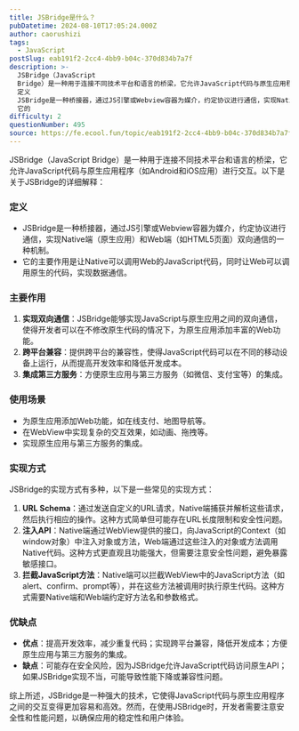 ```yaml
---
title: JSBridge是什么？
pubDatetime: 2024-08-10T17:05:24.000Z
author: caorushizi
tags:
  - JavaScript
postSlug: eab191f2-2cc4-4bb9-b04c-370d834b7a7f
description: >-
  JSBridge（JavaScript
  Bridge）是一种用于连接不同技术平台和语言的桥梁，它允许JavaScript代码与原生应用程序（如Android和iOS应用）进行交互。以下是关于JSBridge的详细解释：
  定义
  JSBridge是一种桥接器，通过JS引擎或Webview容器为媒介，约定协议进行通信，实现Native端（原生应用）和Web端（如HTML5页面）双向通信的一种机制。
  它的
difficulty: 2
questionNumber: 495
source: https://fe.ecool.fun/topic/eab191f2-2cc4-4bb9-b04c-370d834b7a7f
---
```


JSBridge（JavaScript Bridge）是一种用于连接不同技术平台和语言的桥梁，它允许JavaScript代码与原生应用程序（如Android和iOS应用）进行交互。以下是关于JSBridge的详细解释：

### 定义

- JSBridge是一种桥接器，通过JS引擎或Webview容器为媒介，约定协议进行通信，实现Native端（原生应用）和Web端（如HTML5页面）双向通信的一种机制。
- 它的主要作用是让Native可以调用Web的JavaScript代码，同时让Web可以调用原生的代码，实现数据通信。

### 主要作用

1. **实现双向通信**：JSBridge能够实现JavaScript与原生应用之间的双向通信，使得开发者可以在不修改原生代码的情况下，为原生应用添加丰富的Web功能。
2. **跨平台兼容**：提供跨平台的兼容性，使得JavaScript代码可以在不同的移动设备上运行，从而提高开发效率和降低开发成本。
3. **集成第三方服务**：方便原生应用与第三方服务（如微信、支付宝等）的集成。

### 使用场景

- 为原生应用添加Web功能，如在线支付、地图导航等。
- 在WebView中实现复杂的交互效果，如动画、拖拽等。
- 实现原生应用与第三方服务的集成。

### 实现方式

JSBridge的实现方式有多种，以下是一些常见的实现方式：

1. **URL Schema**：通过发送自定义的URL请求，Native端捕获并解析这些请求，然后执行相应的操作。这种方式简单但可能存在URL长度限制和安全性问题。
2. **注入API**：Native端通过WebView提供的接口，向JavaScript的Context（如window对象）中注入对象或方法，Web端通过这些注入的对象或方法调用Native代码。这种方式更直观且功能强大，但需要注意安全性问题，避免暴露敏感接口。
3. **拦截JavaScript方法**：Native端可以拦截WebView中的JavaScript方法（如alert、confirm、prompt等），并在这些方法被调用时执行原生代码。这种方式需要Native端和Web端约定好方法名和参数格式。

### 优缺点

- **优点**：提高开发效率，减少重复代码；实现跨平台兼容，降低开发成本；方便原生应用与第三方服务的集成。
- **缺点**：可能存在安全风险，因为JSBridge允许JavaScript代码访问原生API；如果JSBridge实现不当，可能导致性能下降或兼容性问题。

综上所述，JSBridge是一种强大的技术，它使得JavaScript代码与原生应用程序之间的交互变得更加容易和高效。然而，在使用JSBridge时，开发者需要注意安全性和性能问题，以确保应用的稳定性和用户体验。
